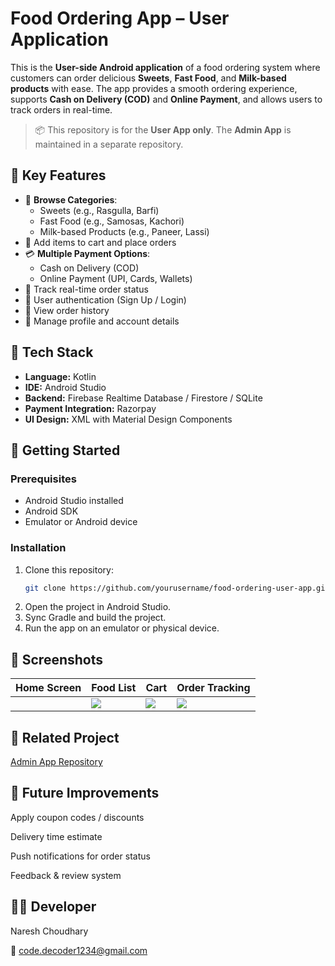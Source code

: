 #  Food Ordering App – User Application

This is the **User-side Android application** of a food ordering system where customers can order delicious **Sweets**, **Fast Food**, and **Milk-based products** with ease. The app provides a smooth ordering experience, supports **Cash on Delivery (COD)** and **Online Payment**, and allows users to track orders in real-time.

> 📦 This repository is for the **User App only**. The **Admin App** is maintained in a separate repository.

## 📱 Key Features

- 🧁 **Browse Categories**:
  - Sweets (e.g., Rasgulla, Barfi)
  - Fast Food (e.g., Samosas, Kachori)
  - Milk-based Products (e.g., Paneer, Lassi)
- 🛒 Add items to cart and place orders
- 💳 **Multiple Payment Options**:
  - Cash on Delivery (COD)
  - Online Payment (UPI, Cards, Wallets)
- 🔄 Track real-time order status
- 🔐 User authentication (Sign Up / Login)
- 📜 View order history
- 👤 Manage profile and account details

## 🧰 Tech Stack

- **Language:** Kotlin
- **IDE:** Android Studio  
- **Backend:** Firebase Realtime Database / Firestore / SQLite
- **Payment Integration:** Razorpay
- **UI Design:** XML with Material Design Components

## 🚀 Getting Started

### Prerequisites

- Android Studio installed
- Android SDK
- Emulator or Android device

### Installation

1. Clone this repository:
   ```bash
   git clone https://github.com/yourusername/food-ordering-user-app.git
2. Open the project in Android Studio.
3. Sync Gradle and build the project. 
4. Run the app on an emulator or physical device.

## 📸 Screenshots
| Home Screen               | Food List                 | Cart                      | Order Tracking                |
| ------------------------- | ------------------------- | ------------------------- | ----------------------------- |
|  | ![](screenshots/list.png) | ![](screenshots/cart.png) | ![](screenshots/tracking.png) |

## 🔗 Related Project
[Admin App Repository](https://github.com/RakTaBeeZ/Kamal-Sweets-Admin-App)

## 🔮 Future Improvements
Apply coupon codes / discounts

Delivery time estimate

Push notifications for order status

Feedback & review system

## 👨‍💻 Developer
Naresh Choudhary

📧 code.decoder1234@gmail.com

